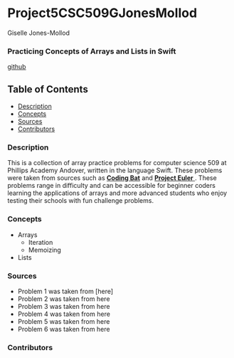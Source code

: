 # Project5CSC509GJonesMollod
Giselle Jones-Mollod

### Practicing Concepts of Arrays and Lists in Swift

[github](https://www.github.com)

## Table of Contents

* [Description](https://github.com/GiselleJM/Project5CSC509GJonesMollod/blob/master/README.md#description)
* [Concepts](https://github.com/GiselleJM/Project5CSC509GJonesMollod/blob/master/README.md#concepts)
* [Sources](https://github.com/GiselleJM/Project5CSC509GJonesMollod/blob/master/README.md#sources)
* [Contributors](https://github.com/GiselleJM/Project5CSC509GJonesMollod/blob/master/README.md#contributors)


### Description

This is a collection of array practice problems for computer science 509 at Phillips Academy Andover, written in the language Swift. These problems were taken from sources such as [**Coding Bat**](https://codingbat.com/java/Array-2) and [**Project Euler** ](https://projecteuler.net/problem=7). These problems range in difficulty and can be accessible for beginner coders learning the applications of arrays and more advanced students who enjoy testing their schools with fun challenge problems.

### Concepts
 
* Arrays
  * Iteration
  * Memoizing
* Lists


### Sources
* Problem 1 was taken from [here]
* Problem 2 was taken from here 
* Problem 3 was taken from here
* Problem 4 was taken from here
* Problem 5 was taken from here
* Problem 6 was taken from here 


### Contributors
